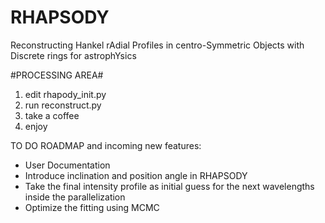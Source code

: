 # RHAPSODY
Reconstructing Hankel rAdial Profiles in centro-Symmetric Objects with Discrete rings for astrophYsics

#PROCESSING AREA#

1. edit rhapody_init.py
2. run reconstruct.py
3. take a coffee
4. enjoy


TO DO ROADMAP and incoming new features:

- User Documentation
- Introduce inclination and position angle in RHAPSODY 
- Take the final intensity profile as initial guess for the next wavelengths inside the parallelization
- Optimize the fitting using MCMC 
